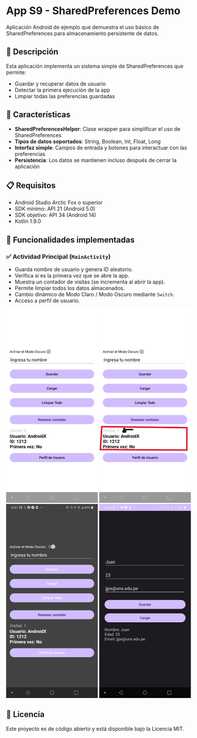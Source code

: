 # App S9 - SharedPreferences Demo

Aplicación Android de ejemplo que demuestra el uso básico de SharedPreferences para almacenamiento persistente de datos.

## 📱 Descripción

Esta aplicación implementa un sistema simple de SharedPreferences que permite:
- Guardar y recuperar datos de usuario
- Detectar la primera ejecución de la app
- Limpiar todas las preferencias guardadas

## 🚀 Características

- **SharedPreferencesHelper**: Clase wrapper para simplificar el uso de SharedPreferences
- **Tipos de datos soportados**: String, Boolean, Int, Float, Long
- **Interfaz simple**: Campos de entrada y botones para interactuar con las preferencias
- **Persistencia**: Los datos se mantienen incluso después de cerrar la aplicación

## 📋 Requisitos

- Android Studio Arctic Fox o superior
- SDK mínimo: API 21 (Android 5.0)
- SDK objetivo: API 34 (Android 14)
- Kotlin 1.9.0


## 🧩 Funcionalidades implementadas

### ✅ Actividad Principal (`MainActivity`)
- Guarda nombre de usuario y genera ID aleatorio.
- Verifica si es la primera vez que se abre la app.
- Muestra un contador de visitas (se incrementa al abrir la app).
- Permite limpiar todos los datos almacenados.
- Cambio dinámico de Modo Claro / Modo Oscuro mediante `Switch`.
- Acceso a perfil de usuario.

<img src="Cap_1.jpeg" width="250" />

<img src="Cap_2.jpeg" width="250" />

<img src="Cap_3.jpeg" width="250" />

<img src="Cap_4.jpeg" width="250" />






## 📄 Licencia

Este proyecto es de código abierto y está disponible bajo la Licencia MIT.
